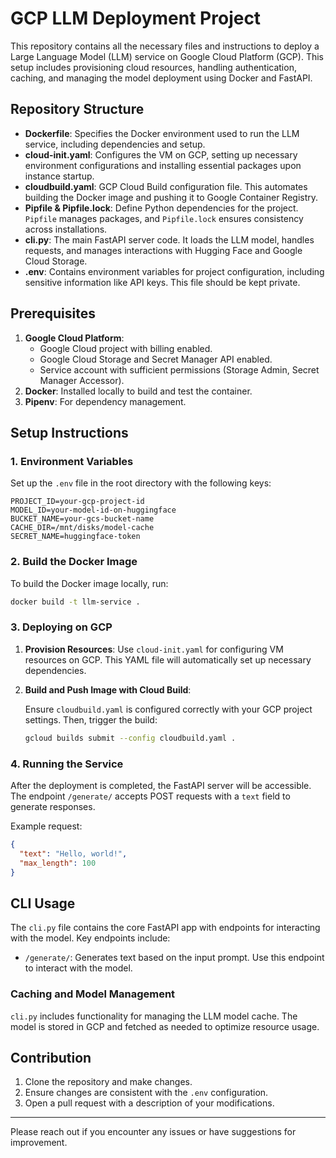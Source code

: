 
# GCP LLM Deployment Project

This repository contains all the necessary files and instructions to deploy a Large Language Model (LLM) service on Google Cloud Platform (GCP). This setup includes provisioning cloud resources, handling authentication, caching, and managing the model deployment using Docker and FastAPI.

## Repository Structure

- **Dockerfile**: Specifies the Docker environment used to run the LLM service, including dependencies and setup.
- **cloud-init.yaml**: Configures the VM on GCP, setting up necessary environment configurations and installing essential packages upon instance startup.
- **cloudbuild.yaml**: GCP Cloud Build configuration file. This automates building the Docker image and pushing it to Google Container Registry.
- **Pipfile & Pipfile.lock**: Define Python dependencies for the project. `Pipfile` manages packages, and `Pipfile.lock` ensures consistency across installations.
- **cli.py**: The main FastAPI server code. It loads the LLM model, handles requests, and manages interactions with Hugging Face and Google Cloud Storage.
- **.env**: Contains environment variables for project configuration, including sensitive information like API keys. This file should be kept private.

## Prerequisites

1. **Google Cloud Platform**:
   - Google Cloud project with billing enabled.
   - Google Cloud Storage and Secret Manager API enabled.
   - Service account with sufficient permissions (Storage Admin, Secret Manager Accessor).
2. **Docker**: Installed locally to build and test the container.
3. **Pipenv**: For dependency management.

## Setup Instructions

### 1. Environment Variables

Set up the `.env` file in the root directory with the following keys:

```plaintext
PROJECT_ID=your-gcp-project-id
MODEL_ID=your-model-id-on-huggingface
BUCKET_NAME=your-gcs-bucket-name
CACHE_DIR=/mnt/disks/model-cache
SECRET_NAME=huggingface-token
```

### 2. Build the Docker Image

To build the Docker image locally, run:

```bash
docker build -t llm-service .
```

### 3. Deploying on GCP

1. **Provision Resources**:
   Use `cloud-init.yaml` for configuring VM resources on GCP. This YAML file will automatically set up necessary dependencies.

2. **Build and Push Image with Cloud Build**:

   Ensure `cloudbuild.yaml` is configured correctly with your GCP project settings. Then, trigger the build:

   ```bash
   gcloud builds submit --config cloudbuild.yaml .
   ```

### 4. Running the Service

After the deployment is completed, the FastAPI server will be accessible. The endpoint `/generate/` accepts POST requests with a `text` field to generate responses.

Example request:

```json
{
  "text": "Hello, world!",
  "max_length": 100
}
```

## CLI Usage

The `cli.py` file contains the core FastAPI app with endpoints for interacting with the model. Key endpoints include:

- `/generate/`: Generates text based on the input prompt. Use this endpoint to interact with the model.

### Caching and Model Management

`cli.py` includes functionality for managing the LLM model cache. The model is stored in GCP and fetched as needed to optimize resource usage.

## Contribution

1. Clone the repository and make changes.
2. Ensure changes are consistent with the `.env` configuration.
3. Open a pull request with a description of your modifications.

---

Please reach out if you encounter any issues or have suggestions for improvement.
